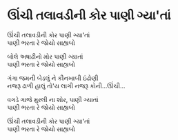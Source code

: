 # ઊંચી તલાવડીની કોર પાણી ગ્યા'તાં

ઊંચી તલાવડીની કોર પાણી ગ્યા'તાં  
પાણી ભરતા રે જોયો સાહ્યબો  

બોલે અષાઢીનો મોર પાણી ગ્યાતાં  
પાણી ભરતા રે જોયો સાહ્યબો  

ગંગા જમની બેડલું ને કીનખાબી ઇંઢોણી  
નજરૂ ઢાળી હાલું તો'ય લાગી નજરૂ કોની...ઊંચી...  

વગડે ગાજે મુરલી ના શોર, પાણી ગ્યાતાં  
પાણી ભરતા રે જોયો સાહ્યબો  

ઊંચી તલાવડીની કોર પાણી ગ્યા'તાં  
પાણી ભરતા રે જોયો સાહ્યબો  

